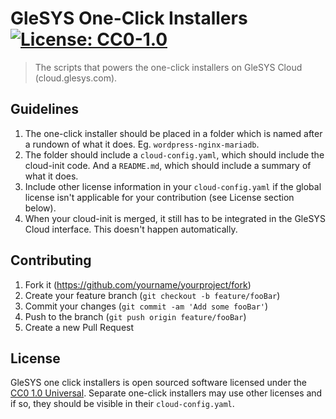 # GleSYS One-Click Installers [![License: CC0-1.0](https://img.shields.io/badge/License-CC0%201.0-lightgrey.svg)](http://creativecommons.org/publicdomain/zero/1.0/)
> The scripts that powers the one-click installers on GleSYS Cloud (cloud.glesys.com).

## Guidelines

1. The one-click installer should be placed in a folder which is named after a rundown of what it does. Eg. `wordpress-nginx-mariadb`.
2. The folder should include a `cloud-config.yaml`, which should include the cloud-init code. And a `README.md`, which should include a summary of what it does.
3. Include other license information in your `cloud-config.yaml` if the global license isn't applicable for your contribution (see License section below).
4. When your cloud-init is merged, it still has to be integrated in the GleSYS Cloud interface. This doesn't happen automatically.


## Contributing

1. Fork it (<https://github.com/yourname/yourproject/fork>)
2. Create your feature branch (`git checkout -b feature/fooBar`)
3. Commit your changes (`git commit -am 'Add some fooBar'`)
4. Push to the branch (`git push origin feature/fooBar`)
5. Create a new Pull Request

## License

GleSYS one click installers is open sourced software licensed under the [CC0 1.0 Universal](https://creativecommons.org/publicdomain/zero/1.0/deed.en). Separate one-click installers may use other licenses and if so, they should be visible in their `cloud-config.yaml`.
